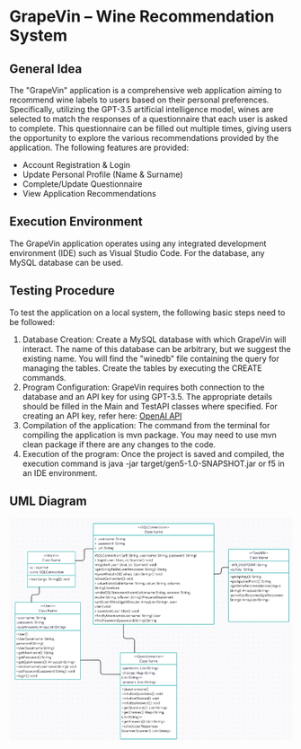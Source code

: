 # GrapeVin – Wine Recommendation System

## General Idea
The "GrapeVin" application is a comprehensive web application aiming to recommend wine labels to users based on their personal preferences. Specifically, utilizing the GPT-3.5 artificial intelligence model, wines are selected to match the responses of a questionnaire that each user is asked to complete. This questionnaire can be filled out multiple times, giving users the opportunity to explore the various recommendations provided by the application.
The following features are provided:
- Account Registration & Login
- Update Personal Profile (Name & Surname)
- Complete/Update Questionnaire
- View Application Recommendations

## Execution Environment
The GrapeVin application operates using any integrated development environment (IDE) such as Visual Studio Code. For the database, any MySQL database can be used. 

## Testing Procedure
To test the application on a local system, the following basic steps need to be followed:
1. Database Creation: Create a MySQL database with which GrapeVin will interact. The name of this database can be arbitrary, but we suggest the existing name. You will find the "winedb" file containing the query for managing the tables. Create the tables by executing the CREATE commands.
2. Program Configuration: GrapeVin requires both connection to the database and an API key for using GPT-3.5. The appropriate details should be filled in the Main and TestAPI classes where specified.
   For creating an API key, refer here: [OpenAI API](https://openai.com/blog/openai-api)
3. Compilation of the application: The command from the terminal for compiling the application is mvn package. You may need to use mvn clean package if there are any changes to the code.
4. Execution of the program: Once the project is saved and compiled, the execution command is java -jar target/gen5-1.0-SNAPSHOT.jar or f5 in an IDE environment.

## UML Diagram
![UML Diagram](UML.png)

